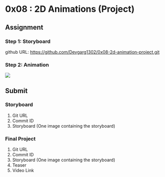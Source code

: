 # 0x08 : 2D Animations (Project) #

## Assignment ##

### Step 1: Storyboard ###

github URL: https://github.com/Devgarg1302/0x08-2d-animation-project.git

### Step 2: Animation ###

![](./assets/102117151_102117153_102297020-0x08-Turtle_Hare_Race-Storyboard.png)

## Submit ##

### Storyboard ###

1. Git URL
2. Commit ID
3. Storyboard (One image containing the storyboard)

### Final Project ###

1. Git URL
2. Commit ID
3. Storyboard (One image containing the storyboard)
3. Teaser
4. Video Link
